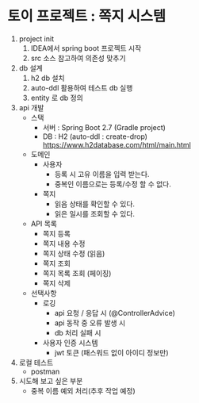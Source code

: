 # 토이 프로젝트 : 쪽지 시스템

1. project init
   1. IDEA에서 spring boot 프로젝트 시작
   2. src 소스 참고하여 의존성 맞추기
2. db 설계
   1. h2 db 설치
   2. auto-ddl 활용하여 테스트 db 실행
   3. entity 로 db 정의
3. api 개발
   - 스택
      - 서버 : Spring Boot 2.7 (Gradle project)
      - DB : H2 (auto-ddl : create-drop)\
        https://www.h2database.com/html/main.html
   - 도메인
      - 사용자
         - 등록 시 고유 이름을 입력 받는다.
         - 중복인 이름으로는 등록/수정 할 수 없다.
         <!-- @Column(unique = true) 설정 -->
      - 쪽지
         - 읽음 상태를 확인할 수 있다.
         - 읽은 일시를 조회할 수 있다.
   - API 목록
      <!-- - 사용자 등록
      - 사용자 이름 수정
      - 사용자 조회
      - 사용자 삭제 -->
      - 쪽지 등록
      - 쪽지 내용 수정
      - 쪽지 상태 수정 (읽음)
      - 쪽지 조회
      - 쪽지 목록 조회 (페이징)
      - 쪽지 삭제
   - 선택사항
     - 로깅
       - api 요청 / 응답 시 (@ControllerAdvice)
       - api 동작 중 오류 발생 시
       - db 처리 실패 시
     - 사용자 인증 시스템
       - jwt 토큰 (패스워드 없이 아이디 정보만)
4. 로컬 테스트
   - postman
5. 시도해 보고 싶은 부분
   - 중복 이름 예외 처리(추후 작업 예정)